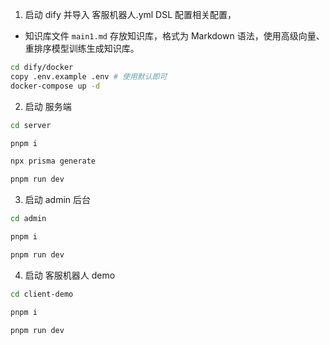 1. 启动 dify 并导入 客服机器人.yml DSL 配置相关配置，

- 知识库文件 `main1.md` 存放知识库，格式为 Markdown 语法，使用高级向量、重排序模型训练生成知识库。

```sh
cd dify/docker
copy .env.example .env # 使用默认即可
docker-compose up -d
```

2. 启动 服务端

```sh
cd server

pnpm i

npx prisma generate

pnpm run dev
```

3. 启动 admin 后台

```sh
cd admin

pnpm i

pnpm run dev
```

4. 启动 客服机器人 demo

```sh
cd client-demo

pnpm i

pnpm run dev
```
